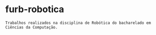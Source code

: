 # furb-robotica

	Trabalhos realizados na disciplina de Robótica do bacharelado em Ciências da Computação.